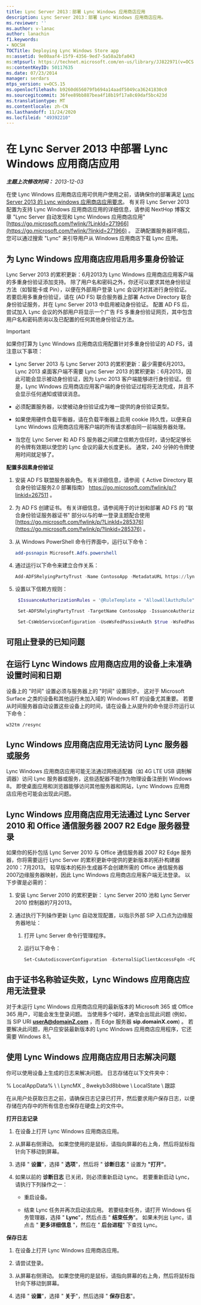 ```yaml
---
title: Lync Server 2013：部署 Lync Windows 应用商店应用
description: Lync Server 2013：部署 Lync Windows 应用商店应用。
ms.reviewer: ''
ms.author: v-lanac
author: lanachin
f1.keywords:
- NOCSH
TOCTitle: Deploying Lync Windows Store app
ms:assetid: 9e00aaf4-15f9-4356-9ed7-5a58a2bfa043
ms:mtpsurl: https://technet.microsoft.com/en-us/library/JJ822971(v=OCS.15)
ms:contentKeyID: 50117635
ms.date: 07/23/2014
manager: serdars
mtps_version: v=OCS.15
ms.openlocfilehash: b9260d656079fb694a14aadf5049ca36241830c0
ms.sourcegitcommit: 36fee89bb887bea4f18b19f17a8c69daf5bc423d
ms.translationtype: MT
ms.contentlocale: zh-CN
ms.lasthandoff: 11/24/2020
ms.locfileid: "49392210"
---
```

# <a name="deploying-lync-windows-store-app-in-lync-server-2013"></a>在 Lync Server 2013 中部署 Lync Windows 应用商店应用

<div data-xmlns="http://www.w3.org/1999/xhtml">

<div class="topic" data-xmlns="http://www.w3.org/1999/xhtml" data-msxsl="urn:schemas-microsoft-com:xslt" data-cs="https://msdn.microsoft.com/">

<div data-asp="https://msdn2.microsoft.com/asp">



</div>

<div id="mainSection">

<div id="mainBody">

<span> </span>

_**主题上次修改时间：** 2013-12-03_

在使 Lync Windows 应用商店应用可供用户使用之前，请确保你的部署满足 [Lync Server 2013 的 Lync windows 应用商店应用要求](lync-server-2013-lync-windows-store-app-requirements.md)。 有关将 Lync Server 2013 配置为支持 Lync Windows 应用商店应用的详细信息，请参阅 NextHop 博客文章 "Lync Server 自动发现和 Lync Windows 应用商店应用" [https://go.microsoft.com/fwlink/?LinkId=271966](https://go.microsoft.com/fwlink/?linkid=271966) 。 正确配置服务器环境后，您可以通过搜索 "Lync" 来引导用户从 Windows 应用商店下载 Lync 应用。

<div>

## <a name="enabling-multi-factor-authentication-for-lync-windows-store-app"></a>为 Lync Windows 应用商店应用启用多重身份验证

Lync Server 2013 的累积更新：6月2013为 Lync Windows 应用商店应用客户端的多重身份验证添加支持。 除了用户名和密码之外，你还可以要求其他身份验证方法（如智能卡或 Pin），以便在外部用户登录 Lync 会议时对其进行身份验证。 若要启用多重身份验证，请在 (AD FS) 联合服务器上部署 Active Directory 联合身份验证服务，并在 Lync Server 2013 中启用被动身份验证。 配置 AD FS 后，尝试加入 Lync 会议的外部用户将显示一个广告 FS 多重身份验证网页，其中包含用户名和密码质询以及已配置的任何其他身份验证方法。

<div class=" ">


> [!IMPORTANT]  
> 如果你打算为 Lync Windows 应用商店应用配置针对多重身份验证的 AD FS，请注意以下事项： 
> <UL>
> <LI>
> <P>Lync Server 2013 与 Lync Server 2013 的累积更新：最少需要6月2013。 Lync 2013 桌面客户端不需要 Lync Server 2013 的累积更新：6月2013，因此可能会显示被动身份验证，因为 Lync 2013 客户端能够进行身份验证。 但是，Lync Windows 应用商店应用客户端的身份验证过程将无法完成，并且不会显示任何通知或错误消息。</P>
> <LI>
> <P>必须配置服务器，以使被动身份验证成为唯一提供的身份验证类型。</P>
> <LI>
> <P>如果使用硬件负载平衡器，请在负载平衡器上启用 cookie 持久性，以便来自 Lync Windows 应用商店应用客户端的所有请求都由同一前端服务器处理。</P>
> <LI>
> <P>当您在 Lync Server 和 AD FS 服务器之间建立信赖方信任时，请分配足够长的令牌有效期以使您的 Lync 会议的最大长度更长。 通常，240 分钟的令牌使用时间就足够了。</P></LI></UL>



</div>

**配置多因素身份验证**

1.  安装 AD FS 联盟服务器角色。 有关详细信息，请参阅《 Active Directory 联合身份验证服务2.0 部署指南》 <https://go.microsoft.com/fwlink/p/?linkid=267511> 。

2.  为 AD FS 创建证书。 有关详细信息，请参阅用于的计划和部署 AD FS 的 "联合身份验证服务器证书" 部分以与的单一登录主题配合使用 [https://go.microsoft.com/fwlink/p/?LinkId=285376](https://go.microsoft.com/fwlink/p/?linkid=285376) 。

3.  从 Windows PowerShell 命令行界面中，运行以下命令：
    ```powershell
    add-pssnapin Microsoft.Adfs.powershell
    ```
4.  通过运行以下命令来建立合作关系：
    ```powershell
    Add-ADFSRelyingPartyTrust -Name ContosoApp -MetadataURL https://lyncpool.contoso.com/passiveauth/federationmetadata/2007-06/federationmetadata.xml
    ```
5.  设置以下信赖方规则：
    
       ```powershell
        $IssuanceAuthorizationRules = '@RuleTemplate = "AllowAllAuthzRule" => issue(Type = "http://schemas.contoso.com/authorization/claims/permit", Value = "true");'$IssuanceTransformRules = '@RuleTemplate = "PassThroughClaims" @RuleName = "Sid" c:[Type == "http://schemas.contoso.com/ws/2008/06/identity/claims/primarysid"]=> issue(claim = c);'
       ```
    
       ```powershell
        Set-ADFSRelyingPartyTrust -TargetName ContosoApp -IssuanceAuthorizationRules $IssuanceAuthorizationRules -IssuanceTransformRules $IssuanceTransformRules
       ```
    
       ```powershell
        Set-CsWebServiceConfiguration -UseWsFedPassiveAuth $true -WsFedPassiveMetadataUri https://dc.contoso.com/federationmetadata/2007-06/federationmetadata.xml
       ```

</div>

<div>

## <a name="known-issues-that-can-prevent-sign-in"></a>可阻止登录的已知问题

<div>

## <a name="the-time-and-date-are-not-set-accurately-on-the-device-running-lync-windows-store-app"></a>在运行 Lync Windows 应用商店应用的设备上未准确设置时间和日期

设备上的 "时间" 设置必须与服务器上的 "时间" 设置同步。 这对于 Microsoft Surface 之类的设备和其他运行未加入域的 Windows RT 的设备尤其重要。 若要从时间服务器自动设置这些设备上的时间，请在设备上从提升的命令提示符运行以下命令：
```console
w32tm /resync
```
</div>

<div>

## <a name="lync-windows-store-app-cannot-access-the-lync-server-or-services"></a>Lync Windows 应用商店应用无法访问 Lync 服务器或服务

Lync Windows 应用商店应用可能无法通过网络适配器（如 4G LTE USB 调制解调器）访问 Lync 服务器或服务，这些适配器不能作为物理设备注册到 Windows 8。 即使桌面应用和浏览器能够访问其他服务器和网站，Lync Windows 应用商店应用也可能会出现此问题。

</div>

<div>

## <a name="lync-windows-store-app-cannot-sign-in-with-lync-server-2010-and-office-communications-server-2007-r2-edge-server"></a>Lync Windows 应用商店应用无法通过 Lync Server 2010 和 Office 通信服务器 2007 R2 Edge 服务器登录

如果你的拓扑包括 Lync Server 2010 与 Office 通信服务器 2007 R2 Edge 服务器，你将需要运行 Lync Server 的累积更新中提供的更新版本的拓扑构建器2010：7月2013。 较早版本的拓扑生成器不会创建所需的 Office 通信服务器2007边缘服务器映射，因此 Lync Windows 应用商店应用客户端无法登录。 以下步骤是必需的：

1.  安装 Lync Server 2010 的累积更新： Lync Server 2010 池和 Lync Server 2010 控制器的7月2013。

2.  通过执行下列操作更新 Lync 自动发现配置，以指示外部 SIP 入口点为边缘服务器地址：
    
    1.  打开 Lync Server 命令行管理程序。
    
    2.  运行以下命令：
        ```powershell
        Set-CsAutodiscoverConfiguration -ExternalSipClientAccessFqdn <FQDN of server used for external client access> -ExternalSipClientAccessPort 443
        ```
</div>

<div>

## <a name="lync-windows-store-app-cannot-sign-in-due-to-a-certificate-name-validation-failure"></a>由于证书名称验证失败，Lync Windows 应用商店应用无法登录

对于未运行 Lync Windows 应用商店应用的最新版本的 Microsoft 365 或 Office 365 用户，可能会发生登录问题。 当使用多个域时，通常会出现此问题 (例如，当 SIP URI **userA@domainZ.com** ，而 Edge 服务器 **sip.domainX.com**) 。 若要解决此问题，用户应安装最新版本的 Lync Windows 应用商店应用程序，它还需要 Windows 8.1。

</div>

</div>

<div>

## <a name="use-lync-windows-store-app-logs-to-troubleshoot-issues"></a>使用 Lync Windows 应用商店应用日志解决问题

你可以使用设备上生成的日志来解决问题。 日志存储在以下文件夹中：

% LocalAppData% \\ \\ LyncMX \_ 8wekyb3d8bbwe \\ LocalState \\ 跟踪

在从用户处获取日志之前，请确保日志记录已打开，然后要求用户保存日志，以便存储在内存中的所有信息也保存在硬盘上的文件中。

**打开日志记录**

1.  在设备上打开 Lync Windows 应用商店应用。

2.  从屏幕右侧滑动。 如果您使用的是鼠标，请指向屏幕的右上角，然后将鼠标指针向下移动到屏幕。

3.  选择 " **设置**"，选择 " **选项**"，然后将 " **诊断日志** " 设置为 **"打开"**。

4.  如果以前的 **诊断日志** 已关闭，则必须重新启动 Lync。 若要重新启动 Lync，请执行下列操作之一：
    
      - 重启设备。
    
      - 结束 Lync 任务并再次启动该应用。 若要结束任务，请打开 Windows 任务管理器，选择 " **Lync**"，然后点击 " **结束任务**"。 如果未列出 Lync，请点击 " **更多详细信息** "，然后在 " **后台进程**" 下查找 Lync。

**保存日志**

1.  在设备上打开 Lync Windows 应用商店应用。

2.  请尝试登录。

3.  从屏幕右侧滑动。 如果您使用的是鼠标，请指向屏幕的右上角，然后将鼠标指针向下移动到屏幕。

4.  选择 " **设置**"，选择 " **关于**"，然后选择 " **保存日志**"。

</div>

</div>

<span> </span>

</div>

</div>

</div>

